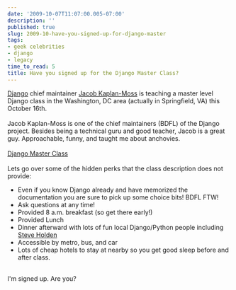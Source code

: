 ```yaml
---
date: '2009-10-07T11:07:00.005-07:00'
description: ''
published: true
slug: 2009-10-have-you-signed-up-for-django-master
tags:
- geek celebrities
- django
- legacy
time_to_read: 5
title: Have you signed up for the Django Master Class?
---
```


<a href="http://djangoproject.com/">Django</a> chief maintainer <a href="http://jacobian.com/">Jacob Kaplan-Moss</a> is teaching a master level Django class in the Washington, DC area (actually in Springfield, VA) this October 16th.<br /><br />Jacob Kaplan-Moss is one of the chief maintainers (BDFL) of the Django project. Besides being a technical guru and good teacher, Jacob is a great guy. Approachable, funny, and taught me about anchovies.<br /><br /><a href="http://holdenweb.com/py/djangomaster/">Django Master Class</a><br /><br />Lets go over some of the hidden perks that the class description does not provide:<br /><ul><li>Even if you know Django already and have memorized the documentation you are sure to pick up some choice bits! BDFL FTW!<br /></li><li>Ask questions at any time!<br /></li><li>Provided 8 a.m. breakfast (so get there early!)<br /></li><li>Provided Lunch</li><li>Dinner afterward with lots of fun local Django/Python people including <a href="http://holdenweb.com/">Steve Holden</a></li><li>Accessible by metro, bus, and car</li><li>Lots of cheap hotels to stay at nearby so you get good sleep before and after class.</li></ul><br />I'm signed up. Are you?